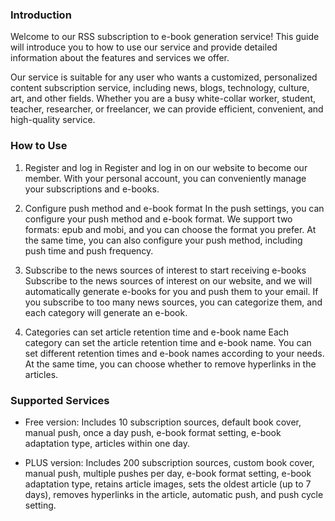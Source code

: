 ### Introduction
  Welcome to our RSS subscription to e-book generation service! This guide will introduce you to how to use our service and provide detailed information about the features and services we offer.

  Our service is suitable for any user who wants a customized, personalized content subscription service, including news, blogs, technology, culture, art, and other fields. Whether you are a busy white-collar worker, student, teacher, researcher, or freelancer, we can provide efficient, convenient, and high-quality service.

### How to Use
1. Register and log in
  Register and log in on our website to become our member. With your personal account, you can conveniently manage your subscriptions and e-books.

2. Configure push method and e-book format
  In the push settings, you can configure your push method and e-book format. We support two formats: epub and mobi, and you can choose the format you prefer. At the same time, you can also configure your push method, including push time and push frequency.

3. Subscribe to the news sources of interest to start receiving e-books
  Subscribe to the news sources of interest on our website, and we will automatically generate e-books for you and push them to your email. If you subscribe to too many news sources, you can categorize them, and each category will generate an e-book.

4. Categories can set article retention time and e-book name
  Each category can set the article retention time and e-book name. You can set different retention times and e-book names according to your needs. At the same time, you can choose whether to remove hyperlinks in the articles.

### Supported Services
- Free version:
  Includes 10 subscription sources, default book cover, manual push, once a day push, e-book format setting, e-book adaptation type, articles within one day.

- PLUS version:
  Includes 200 subscription sources, custom book cover, manual push, multiple pushes per day, e-book format setting, e-book adaptation type, retains article images, sets the oldest article (up to 7 days), removes hyperlinks in the article, automatic push, and push cycle setting.